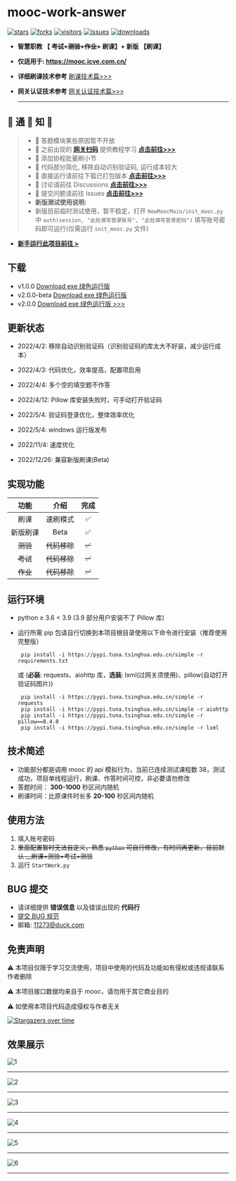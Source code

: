 # mooc-work-answer

[![stars](https://img.shields.io/github/stars/11273/mooc-work-answer)](https://github.com/11273/mooc-work-answer)
[![forks](https://img.shields.io/github/forks/11273/mooc-work-answer)](https://github.com/11273/mooc-work-answer)
[![visitors](https://visitor-badge.glitch.me/badge?page_id=11273.mooc-work-answer)](https://github.com/11273/mooc-work-answer)
[![issues](https://img.shields.io/github/issues/11273/mooc-work-answer)](https://github.com/11273/mooc-work-answer/issues)
[![downloads](https://img.shields.io/github/downloads/11273/mooc-work-answer/total)](https://github.com/11273/mooc-work-answer/releases)

- **智慧职教 【 ~~考试+测验+作业+~~ 刷课】+ 新版 【刷课】**

- **仅适用于: <https://mooc.icve.com.cn/>**

- **详细刷课技术参考** [刷课技术篇>>>](https://www.52pojie.cn/thread-1338063-1-1.html)

- **网关认证技术参考** [网关认证技术篇>>>](https://www.52pojie.cn/thread-1713942-1-1.html)

  ***

## 🎄 通 🎄 知 🎄

> - 🧰 答题模块某些原因暂不开放
> - 🎉 之前出现的 **[网关扫码](http://u6e.cn/dnDP0)** 提供教程学习 **[点击前往>>>](https://www.52pojie.cn/thread-1713942-1-1.html)**
> - 🎉 添加协程批量刷小节
> - 📢 代码部分简化, 移除自动识别验证码, 运行成本较大
> - 📢 直接运行请前往下载已打包版本 **[点击前往>>>](https://github.com/11273/mooc-work-answer/releases)**
> - 📣 讨论请前往 Discussions **[点击前往>>>](https://github.com/11273/mooc-work-answer/discussions)**
> - 📣 提交问题请前往 Issues **[点击前往>>>](https://github.com/11273/mooc-work-answer/issues)**
> - **新版测试使用说明:**
> - 新版目前临时测试使用，暂不稳定，打开 `NewMoocMain/init_mooc.py` 中 `auth(session, "此处填写登录账号", "此处填写登录密码")` 填写账号密码即可运行(仅需运行 `init_mooc.py` 文件)

- **[新手运行此项目前往 >](REAEME_RUN.md)**

## 下载

- v1.0.0 [Download exe 绿色运行版](https://github.com/11273/mooc-work-answer/releases/tag/v1.0.0)
- v2.0.0-beta [Download exe 绿色运行版](https://github.com/11273/mooc-work-answer/releases/tag/v2.0.0-beta)
- v2.0.0 [Download exe 绿色运行版 >>>](https://github.com/11273/mooc-work-answer/releases/tag/v2.0.0)

## 更新状态

- 2022/4/2: 移除自动识别验证码（识别验证码的库太大不好装，减少运行成本）

- 2022/4/3: 代码优化，效率提高，配置项启用

- 2022/4/4: 多个空的填空题不作答

- 2022/4/12: Pillow 库安装失败时，可手动打开验证码

- 2022/5/4: 验证码登录优化，整体效率优化

- 2022/5/4: windows 运行版发布

- 2022/11/4: 速度优化

- 2022/12/26: 兼容新版刷课(Beta)

## 实现功能

|   功能   |     介绍     |  完成  |
| :------: | :----------: | :----: |
|   刷课   |   速刷模式   |   ✅   |
| 新版刷课 |     Beta     |   ✅   |
| ~~测验~~ | ~~代码移除~~ | ~~✅~~ |
| ~~考试~~ | ~~代码移除~~ | ~~✅~~ |
| ~~作业~~ | ~~代码移除~~ | ~~✅~~ |

## 运行环境

- python ≥ 3.6 < 3.9 (3.9 部分用户安装不了 Pillow 库)
- 运行所需 pip 包请自行切换到本项目根目录使用以下命令进行安装（推荐使用完整版）

  ```pip
   pip install -i https://pypi.tuna.tsinghua.edu.cn/simple -r requirements.txt
  ```

  或 (**必装**: requests、aiohttp 库，**选装**: lxml(过网关须使用)、pillow(自动打开验证码图片))

  ```pip
   pip install -i https://pypi.tuna.tsinghua.edu.cn/simple -r requests
   pip install -i https://pypi.tuna.tsinghua.edu.cn/simple -r aiohttp
   pip install -i https://pypi.tuna.tsinghua.edu.cn/simple -r pillow==8.4.0
   pip install -i https://pypi.tuna.tsinghua.edu.cn/simple -r lxml
  ```

## 技术简述

- 功能部分都是调用 mooc 的 api 模拟行为，当前已连续测试课程数 38，测试成功，项目单线程运行，刷课、作答时间可控，非必要请勿修改
- 答题时间： **300-1000** 秒区间内随机
- 刷课时间：比原课件时长多 **20-100** 秒区间内随机

## 使用方法

1. 填入账号密码
2. ~~里面配置暂时无法自定义，熟悉 `python` 可自行修改，有时间再更新，目前默认 \_\_刷课+测验+考试+测验~~
3. 运行 `StartWork.py`

## BUG 提交

- 请详细提供 **错误信息** 以及错误出现的 **代码行**
- [提交 BUG 规范](https://github.com/11273/mooc-work-answer/issues/22)
- 邮箱: 11273@duck.com

## 免责声明

⚠️ 本项目仅限于学习交流使用，项目中使用的代码及功能如有侵权或违规请联系作者删除

⚠️ 本项目接口数据均来自于 mooc，请勿用于其它商业目的

⚠️ 如使用本项目代码造成侵权与作者无关

[![Stargazers over time](https://starchart.cc/11273/mooc-work-answer.svg)](https://starchart.cc/11273/mooc-work-answer)

## 效果展示

![1](./images/1.jpg)

---

![2](./images/2.jpg)

---

![3](./images/3.jpg)

---

![4](./images/4.jpg)

---

![5](./images/5.jpg)

---

![6](./images/6.jpg)

---
